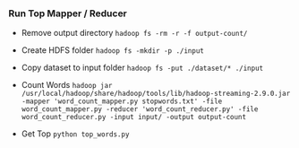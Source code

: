 ### Run Top Mapper / Reducer

- Remove output directory
`hadoop fs -rm -r -f output-count/`

- Create HDFS folder
`hadoop fs -mkdir -p ./input`

- Copy dataset to input folder
`hadoop fs -put ./dataset/* ./input`

- Count Words
`hadoop jar /usr/local/hadoop/share/hadoop/tools/lib/hadoop-streaming-2.9.0.jar -mapper 'word_count_mapper.py stopwords.txt' -file word_count_mapper.py -reducer 'word_count_reducer.py' -file word_count_reducer.py -input input/ -output output-count`

- Get Top
`python top_words.py`
